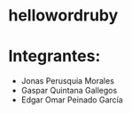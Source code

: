 # hellowordruby
# Integrantes:
- Jonas Perusquia Morales
- Gaspar Quintana Gallegos
- Edgar Omar Peinado García
